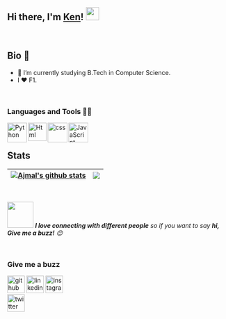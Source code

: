 ## Hi there, I'm [Ken](https://github.com/kentshine)! <img src="https://raw.githubusercontent.com/MartinHeinz/MartinHeinz/master/wave.gif" width="30px">

<br/>

## Bio 📝
- 🔭 I’m currently studying B.Tech in Computer Science.
- I ❤️ F1.

<br/>

### Languages and Tools  🧑‍💻 
<a href="https://www.python.org" target="_blank"><img align="left" alt="Python" height ="45px" src="https://raw.githubusercontent.com/rahul-jha98/github_readme_icons/main/language_and_tools/square/python/python.svg"></a>
<a href="https://html.com/" target="_blank"> <img align="left" alt="Html" height ="42px" src="https://raw.githubusercontent.com/rahul-jha98/github_readme_icons/main/language_and_tools/square/html/html.svg"> </a>
<a href="https://www.w3schools.com/css/css_intro.asp" target="_blank"> <img align="left" alt="css" height ="45px" src="https://raw.githubusercontent.com/rahul-jha98/github_readme_icons/main/language_and_tools/square/css/css.svg"> </a>
<a href="https://developer.mozilla.org/en-US/docs/Web/JavaScript" target="_blank"> <img align="left" alt="JavaScript" height ="45px"  src="https://raw.githubusercontent.com/rahul-jha98/github_readme_icons/main/language_and_tools/square/javascript/javascript.svg"> </a>

<br/>
<br/>

## Stats
| <a href="https://github.com/anuraghazra/github-readme-stats"><img align="center" src="https://github-readme-stats.vercel.app/api?username=kentshine&count_private=true&show_icons=true&theme=midnight-purple&hide_border=true"  alt="Ajmal's github stats" /></a>|<a href="https://github.com/anuraghazra/github-readme-stats"><img align="center"  src="https://github-readme-stats.vercel.app/api/top-langs/?username=kentshine&layout=compact&theme=midnight-purple&hide_border=True" /></a> |
| ------------- | ------------- |
<br/>

<img src="https://media.giphy.com/media/LnQjpWaON8nhr21vNW/giphy.gif" width="60"> <em><b>I love connecting with different people</b> so if you want to say <b>hi, Give me a buzz!</b> 😊</em>

<br/>

### Give me a buzz
[<img src='https://img.icons8.com/fluent/50/000000/github.png' alt='github' height='40'>](https://github.com/kentshine)
[<img src='https://img.icons8.com/fluent/50/000000/linkedin.png' alt='linkedin' height='40'>](https://www.linkedin.com/in/kentshine/) 
[<img src='https://img.icons8.com/fluent/50/000000/instagram-new.png' alt='instagram' height='40'>](https://www.instagram.com/kenntshine)  
[<img src='https://img.icons8.com/fluent/50/000000/twitter.png' alt='twitter' height='40'>](https://twitter.com/kenntshine)  

<br>
